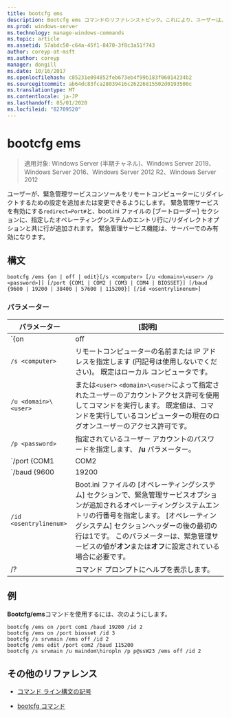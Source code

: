```yaml
---
title: bootcfg ems
description: Bootcfg ems コマンドのリファレンストピック。これにより、ユーザーは、緊急管理サービスコンソールをリモートコンピューターにリダイレクトするための設定を追加または変更できます。
ms.prod: windows-server
ms.technology: manage-windows-commands
ms.topic: article
ms.assetid: 57abdc50-c64a-45f1-8470-3f8c3a51f743
author: coreyp-at-msft
ms.author: coreyp
manager: dongill
ms.date: 10/16/2017
ms.openlocfilehash: c85231e094852feb673eb4f99b183f06014234b2
ms.sourcegitcommit: ab64dc83fca28039416c26226815502d0193500c
ms.translationtype: MT
ms.contentlocale: ja-JP
ms.lasthandoff: 05/01/2020
ms.locfileid: "82709520"
---
```

# <a name="bootcfg-ems"></a>bootcfg ems

> 適用対象: Windows Server (半期チャネル)、Windows Server 2019、Windows Server 2016、Windows Server 2012 R2、Windows Server 2012

ユーザーが、緊急管理サービスコンソールをリモートコンピューターにリダイレクトするための設定を追加または変更できるようにします。 緊急管理サービスを有効にする`redirect=Port#`と、boot.ini ファイルの [ブートローダー] セクションに、指定したオペレーティングシステムのエントリ行に/リダイレクトオプションと共に行が追加されます。 緊急管理サービス機能は、サーバーでのみ有効になります。

## <a name="syntax"></a>構文

```
bootcfg /ems {on | off | edit}[/s <computer> [/u <domain>\<user> /p <password>]] [/port {COM1 | COM2 | COM3 | COM4 | BIOSSET}] [/baud {9600 | 19200 | 38400 | 57600 | 115200}] [/id <osentrylinenum>]
```

### <a name="parameters"></a>パラメーター

| パラメーター | [説明] |
| --------- | ----------- |
| `{on | off | edit}` | 次のような緊急管理サービスのリダイレクトの値を指定します。<ul><li>**代わっ.** 指定した`<osentrylinenum>`のリモート出力を有効にします。 また、指定<osentrylinenum>したに/リダイレクトオプションを追加`redirect=com<X>`し、[ブートローダー] セクションに設定を追加します。 の`com<X>`値は、 **/port**パラメーターによって設定されます。</li><li>**オート.** リモートコンピューターへの出力を無効にします。 また、指定<osentrylinenum>したおよび [ブートローダー] セクション`redirect=com<X>`からの設定に対して、/リダイレクトオプションを削除します。</li><li>**編集.** [ブートローダー] セクションの`redirect=com<X>`設定を変更することにより、ポート設定を変更できます。 の`com<X>`値は、 **/port**パラメーターによって設定されます。</li></ul> |
| `/s <computer>` | リモートコンピューターの名前または IP アドレスを指定します (円記号は使用しないでください)。 既定はローカル コンピュータです。 |
| `/u <domain>\<user>`  | または`<user>` `<domain>\<user>`によって指定されたユーザーのアカウントアクセス許可を使用してコマンドを実行します。 既定値は、コマンドを実行しているコンピューターの現在のログオンユーザーのアクセス許可です。 |
| `/p <password>` | 指定されているユーザー アカウントのパスワードを指定します、 **/u** パラメーター。 |
| `/port {COM1 | COM2 | COM3 | COM4 | BIOSSET}` |  リダイレクトに使用する COM ポートを指定します。 BIOSSET パラメーターは、BIOS 設定を取得するように緊急管理サービスに指示し、リダイレクトに使用するポートを決定します。 リモートで管理されている出力が無効になっている場合は、このパラメーターを使用しないでください。 |
| `/baud {9600 | 19200 | 38400 | 57600 | 115200}` | リダイレクトに使用するボーレートを指定します。 リモートで管理されている出力が無効になっている場合は、このパラメーターを使用しないでください。 |
| `/id <osentrylinenum>` | Boot.ini ファイルの [オペレーティングシステム] セクションで、緊急管理サービスオプションが追加されるオペレーティングシステムエントリの行番号を指定します。 [オペレーティングシステム] セクションヘッダーの後の最初の行は1です。 このパラメーターは、緊急管理サービスの値が**オン**または**オフ**に設定されている場合に必要です。 |
| /? | コマンド プロンプトにヘルプを表示します。 |

## <a name="examples"></a>例

**Bootcfg/ems**コマンドを使用するには、次のようにします。

```
bootcfg /ems on /port com1 /baud 19200 /id 2
bootcfg /ems on /port biosset /id 3
bootcfg /s srvmain /ems off /id 2
bootcfg /ems edit /port com2 /baud 115200
bootcfg /s srvmain /u maindom\hiropln /p p@ssW23 /ems off /id 2
```

## <a name="additional-references"></a>その他のリファレンス

- [コマンド ライン構文の記号](command-line-syntax-key.md)

- [bootcfg コマンド](bootcfg.md)
